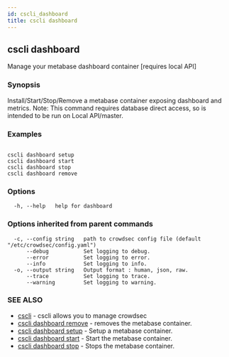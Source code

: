 ```yaml
---
id: cscli_dashboard
title: cscli dashboard
---
```

## cscli dashboard

Manage your metabase dashboard container [requires local API]

### Synopsis

Install/Start/Stop/Remove a metabase container exposing dashboard and metrics.
Note: This command requires database direct access, so is intended to be run on Local API/master.
		

### Examples

```

cscli dashboard setup
cscli dashboard start
cscli dashboard stop
cscli dashboard remove

```

### Options

```
  -h, --help   help for dashboard
```

### Options inherited from parent commands

```
  -c, --config string   path to crowdsec config file (default "/etc/crowdsec/config.yaml")
      --debug           Set logging to debug.
      --error           Set logging to error.
      --info            Set logging to info.
  -o, --output string   Output format : human, json, raw.
      --trace           Set logging to trace.
      --warning         Set logging to warning.
```

### SEE ALSO

* [cscli](/cscli/cscli.md)	 - cscli allows you to manage crowdsec
* [cscli dashboard remove](/cscli/cscli_dashboard_remove.md)	 - removes the metabase container.
* [cscli dashboard setup](/cscli/cscli_dashboard_setup.md)	 - Setup a metabase container.
* [cscli dashboard start](/cscli/cscli_dashboard_start.md)	 - Start the metabase container.
* [cscli dashboard stop](/cscli/cscli_dashboard_stop.md)	 - Stops the metabase container.

